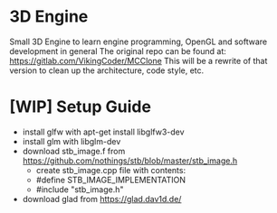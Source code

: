 # 3D Engine

Small 3D Engine to learn engine programming, OpenGL and software development in general
The original repo can be found at: https://gitlab.com/VikingCoder/MCClone
This will be a rewrite of that version to clean up the architecture, code style, etc.

# [WIP] Setup Guide

- install glfw with apt-get install libglfw3-dev
- install glm with libglm-dev
- download stb_image.f from https://github.com/nothings/stb/blob/master/stb_image.h
    - create stb_image.cpp file with contents:
    - #define STB_IMAGE_IMPLEMENTATION
    - #include "stb_image.h"
- download glad from https://glad.dav1d.de/